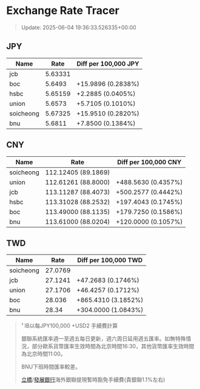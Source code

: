 # Exchange Rate Tracer

> Update: 2025-06-04 19:36:33.526335+00:00

## JPY

| Name      |    Rate | Diff per 100,000 JPY   |
|-----------|---------|------------------------|
| jcb       | 5.63331 |                        |
| boc       | 5.6493  | +15.9896 (0.2838%)     |
| hsbc      | 5.65159 | +2.2885 (0.0405%)      |
| union     | 5.6573  | +5.7105 (0.1010%)      |
| soicheong | 5.67325 | +15.9510 (0.2820%)     |
| bnu       | 5.6811  | +7.8500 (0.1384%)      |

## CNY

| Name      | Rate                | Diff per 100,000 CNY   |
|-----------|---------------------|------------------------|
| soicheong | 112.12405	(89.1869) |                        |
| union     | 112.61261	(88.8000) | +488.5630 (0.4357%)    |
| jcb       | 113.11287	(88.4073) | +500.2577 (0.4442%)    |
| hsbc      | 113.31028	(88.2532) | +197.4043 (0.1745%)    |
| boc       | 113.49000	(88.1135) | +179.7250 (0.1586%)    |
| bnu       | 113.61000	(88.0204) | +120.0000 (0.1057%)    |

## TWD

| Name      |    Rate | Diff per 100,000 TWD   |
|-----------|---------|------------------------|
| soicheong | 27.0769 |                        |
| jcb       | 27.1241 | +47.2683 (0.1746%)     |
| union     | 27.1706 | +46.4257 (0.1712%)     |
| boc       | 28.036  | +865.4310 (3.1852%)    |
| bnu       | 28.34   | +304.0000 (1.0843%)    |


> ¹ IB以每JPY100,000 +USD2 手續費計算
>
> 銀聯系統匯率週一至週五每日更新，週六周日延用週五匯率。如無特殊情況，部分歐系貨幣匯率生效時間為北京時間16:30，其他貨幣匯率生效時間為北京時間11:00。
>
> BNU下班時間匯率較差。
>
> [立橋](https://www.wlbank.com.mo/uploads/ueditor/file/20181211/1544536513900230.pdf)/[發展銀行](https://www.mdb.com.mo/Service_Charges_20230728.pdf)海外銀聯提現暫時豁免手續費(貴銀聯1.1%左右)


